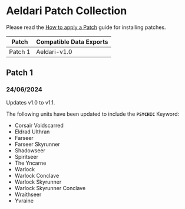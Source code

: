 # Aeldari Patch Collection
Please read the [How to apply a Patch](/PATCHES.md) guide for installing patches.

Patch | Compatible Data Exports
--- | ---
Patch 1 | Aeldari-v1.0

## Patch 1
### 24/06/2024
  Updates v1.0 to v1.1.
  
  The following units have been updated to include the **`PSYCHIC`** Keyword:
  * Corsair Voidscarred
  * Eldrad Ulthran
  * Farseer
  * Farseer Skyrunner
  * Shadowseer
  * Spiritseer
  * The Yncarne
  * Warlock
  * Warlock Conclave
  * Warlock Skyrunner
  * Warlock Skyrunner Conclave
  * Wraithseer
  * Yvraine